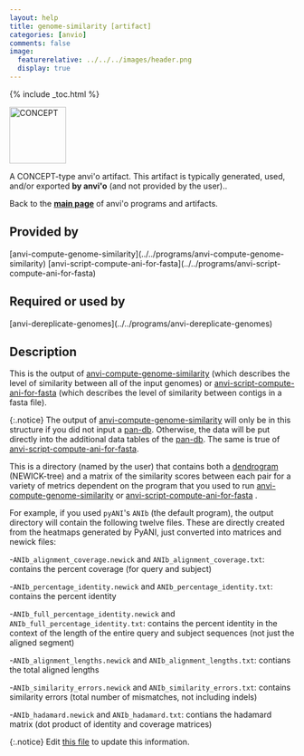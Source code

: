 ```yaml
---
layout: help
title: genome-similarity [artifact]
categories: [anvio]
comments: false
image:
  featurerelative: ../../../images/header.png
  display: true
---
```



{% include _toc.html %}


<img src="../../images/icons/CONCEPT.png" alt="CONCEPT" style="width:100px; border:none" />

A CONCEPT-type anvi'o artifact. This artifact is typically generated, used, and/or exported **by anvi'o** (and not provided by the user)..

Back to the **[main page](../../)** of anvi'o programs and artifacts.

## Provided by


<p style="text-align: left" markdown="1"><span class="artifact-p">[anvi-compute-genome-similarity](../../programs/anvi-compute-genome-similarity)</span> <span class="artifact-p">[anvi-script-compute-ani-for-fasta](../../programs/anvi-script-compute-ani-for-fasta)</span></p>


## Required or used by


<p style="text-align: left" markdown="1"><span class="artifact-r">[anvi-dereplicate-genomes](../../programs/anvi-dereplicate-genomes)</span></p>


## Description

This is the output of <span class="artifact-n">[anvi-compute-genome-similarity](/help/7/programs/anvi-compute-genome-similarity)</span> (which describes the level of similarity between all of the input genomes) or <span class="artifact-n">[anvi-script-compute-ani-for-fasta](/help/7/programs/anvi-script-compute-ani-for-fasta)</span> (which describes the level of similarity between contigs in a fasta file). 

{:.notice}
The output of <span class="artifact-n">[anvi-compute-genome-similarity](/help/7/programs/anvi-compute-genome-similarity)</span> will only be in this structure if you did not input a <span class="artifact-n">[pan-db](/help/7/artifacts/pan-db)</span>. Otherwise, the data will be put directly into the additional data tables of the <span class="artifact-n">[pan-db](/help/7/artifacts/pan-db)</span>. The same is true of <span class="artifact-n">[anvi-script-compute-ani-for-fasta](/help/7/programs/anvi-script-compute-ani-for-fasta)</span>. 

This is a directory (named by the user) that contains both a <span class="artifact-n">[dendrogram](/help/7/artifacts/dendrogram)</span> (NEWICK-tree) and a matrix of the similarity scores between each pair for a variety of metrics dependent on the program that you used to run <span class="artifact-n">[anvi-compute-genome-similarity](/help/7/programs/anvi-compute-genome-similarity)</span> or <span class="artifact-n">[anvi-script-compute-ani-for-fasta](/help/7/programs/anvi-script-compute-ani-for-fasta)</span> .

For example, if you used `pyANI`'s `ANIb` (the default program), the output directory will contain the following twelve files. These are directly created from the heatmaps generated by PyANI, just converted into matrices and newick files: 

-`ANIb_alignment_coverage.newick` and `ANIb_alignment_coverage.txt`: contains the percent coverage (for query and subject)

-`ANIb_percentage_identity.newick` and `ANIb_percentage_identity.txt`: contains the percent identity

-`ANIb_full_percentage_identity.newick` and `ANIb_full_percentage_identity.txt`: contains the percent identity in the context of the length of the entire query and subject sequences (not just the aligned segment)

-`ANIb_alignment_lengths.newick` and `ANIb_alignment_lengths.txt`: contians the total aligned lengths 

-`ANIb_similarity_errors.newick` and `ANIb_similarity_errors.txt`: contains similarity errors (total number of mismatches, not including indels)

-`ANIb_hadamard.newick` and `ANIb_hadamard.txt`: contians the hadamard matrix (dot product of identity and coverage matrices)



{:.notice}
Edit [this file](https://github.com/merenlab/anvio/tree/master/anvio/docs/artifacts/genome-similarity.md) to update this information.


